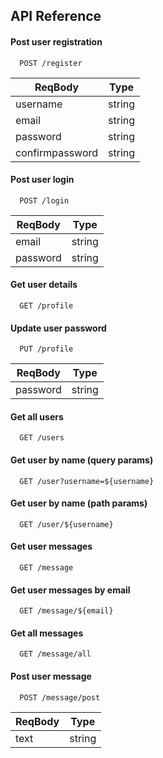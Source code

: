 
## API Reference

#### Post user registration
```http
  POST /register
```
| ReqBody | Type |
| ----------------- | ------------------------------------------------------------------ |
| username | string |
| email | string |
| password | string |
| confirmpassword | string |

#### Post user login
```http
  POST /login
```
| ReqBody | Type |
| ----------------- | ------------------------------------------------------------------ |
| email | string |
| password | string |

#### Get user details
```http
  GET /profile
```

#### Update user password
```http
  PUT /profile
```
| ReqBody | Type |
| ----------------- | ------------------------------------------------------------------ |
| password | string |

#### Get all users

```http
  GET /users
```

#### Get user by name (query params)

```http
  GET /user?username=${username}
```

#### Get user by name (path params)

```http
  GET /user/${username}
```
#### Get user messages

```http
  GET /message
```

#### Get user messages by email

```http
  GET /message/${email}
```

#### Get all messages

```http
  GET /message/all
```

#### Post user message
```http
  POST /message/post
```
| ReqBody | Type |
| ----------------- | ------------------------------------------------------------------ |
| text | string |